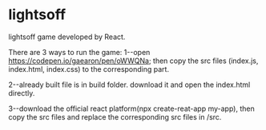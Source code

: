 # lightsoff
lightsoff game developed by React.

There are 3 ways to run the game:
1--open https://codepen.io/gaearon/pen/oWWQNa; then copy the src files (index.js, index.html, index.css) to the corresponding part. </p>
2--already built file is in build folder. download it and open the index.html directly. </p>
3--download the official react platform(npx create-reat-app my-app), then copy the src files and replace the corresponding src files in /src. </p>

</p>
